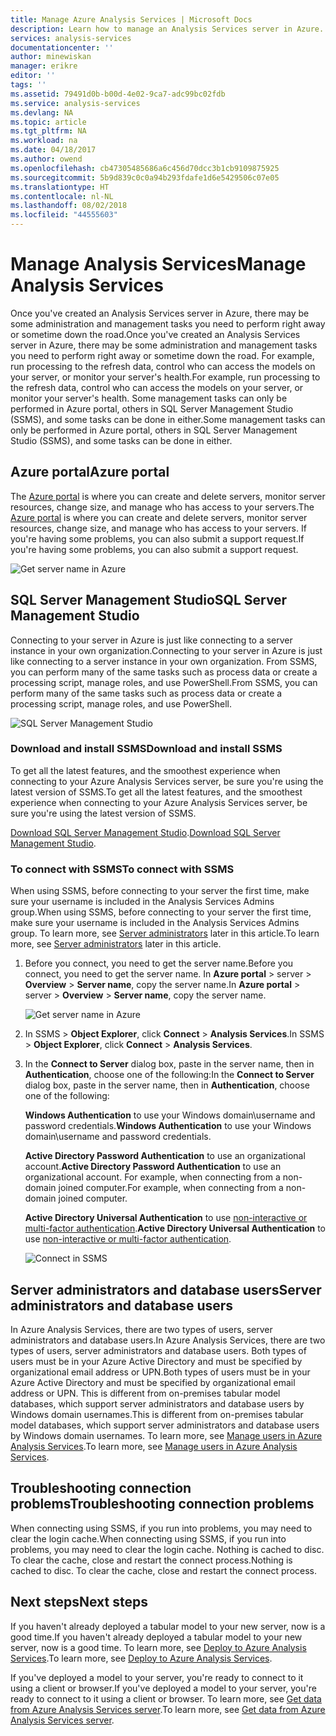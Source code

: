 ```yaml
---
title: Manage Azure Analysis Services | Microsoft Docs
description: Learn how to manage an Analysis Services server in Azure.
services: analysis-services
documentationcenter: ''
author: minewiskan
manager: erikre
editor: ''
tags: ''
ms.assetid: 79491d0b-b00d-4e02-9ca7-adc99bc02fdb
ms.service: analysis-services
ms.devlang: NA
ms.topic: article
ms.tgt_pltfrm: NA
ms.workload: na
ms.date: 04/18/2017
ms.author: owend
ms.openlocfilehash: cb47305485686a6c456d70dcc3b1cb9109875925
ms.sourcegitcommit: 5b9d839c0c0a94b293fdafe1d6e5429506c07e05
ms.translationtype: HT
ms.contentlocale: nl-NL
ms.lasthandoff: 08/02/2018
ms.locfileid: "44555603"
---
```

# <a name="manage-analysis-services"></a><span data-ttu-id="b2af4-103">Manage Analysis Services</span><span class="sxs-lookup"><span data-stu-id="b2af4-103">Manage Analysis Services</span></span>
<span data-ttu-id="b2af4-104">Once you've created an Analysis Services server in Azure, there may be some administration and management tasks you need to perform right away or sometime down the road.</span><span class="sxs-lookup"><span data-stu-id="b2af4-104">Once you've created an Analysis Services server in Azure, there may be some administration and management tasks you need to perform right away or sometime down the road.</span></span> <span data-ttu-id="b2af4-105">For example, run processing to the refresh data, control who can access the models on your server, or monitor your server's health.</span><span class="sxs-lookup"><span data-stu-id="b2af4-105">For example, run processing to the refresh data, control who can access the models on your server, or monitor your server's health.</span></span> <span data-ttu-id="b2af4-106">Some management tasks can only be performed in Azure portal, others in SQL Server Management Studio (SSMS), and some tasks can be done in either.</span><span class="sxs-lookup"><span data-stu-id="b2af4-106">Some management tasks can only be performed in Azure portal, others in SQL Server Management Studio (SSMS), and some tasks can be done in either.</span></span>

## <a name="azure-portal"></a><span data-ttu-id="b2af4-107">Azure portal</span><span class="sxs-lookup"><span data-stu-id="b2af4-107">Azure portal</span></span>
<span data-ttu-id="b2af4-108">The [Azure portal](http://portal.azure.com/) is where you can create and delete servers, monitor server resources, change size, and manage who has access to your servers.</span><span class="sxs-lookup"><span data-stu-id="b2af4-108">The [Azure portal](http://portal.azure.com/) is where you can create and delete servers, monitor server resources, change size, and manage who has access to your servers.</span></span>  <span data-ttu-id="b2af4-109">If you're having some problems, you can also submit a support request.</span><span class="sxs-lookup"><span data-stu-id="b2af4-109">If you're having some problems, you can also submit a support request.</span></span>

![Get server name in Azure](https://docstestmedia1.blob.core.windows.net/azure-media/articles/analysis-services/media/analysis-services-manage/aas-manage-portal.png)

## <a name="sql-server-management-studio"></a><span data-ttu-id="b2af4-111">SQL Server Management Studio</span><span class="sxs-lookup"><span data-stu-id="b2af4-111">SQL Server Management Studio</span></span>
<span data-ttu-id="b2af4-112">Connecting to your server in Azure is just like connecting to a server instance in your own organization.</span><span class="sxs-lookup"><span data-stu-id="b2af4-112">Connecting to your server in Azure is just like connecting to a server instance in your own organization.</span></span> <span data-ttu-id="b2af4-113">From SSMS, you can perform many of the same tasks such as process data or create a processing script, manage roles, and use PowerShell.</span><span class="sxs-lookup"><span data-stu-id="b2af4-113">From SSMS, you can perform many of the same tasks such as process data or create a processing script, manage roles, and use PowerShell.</span></span>
  
![SQL Server Management Studio](https://docstestmedia1.blob.core.windows.net/azure-media/articles/analysis-services/media/analysis-services-manage/aas-manage-ssms.png)

### <a name="download-and-install-ssms"></a><span data-ttu-id="b2af4-115">Download and install SSMS</span><span class="sxs-lookup"><span data-stu-id="b2af4-115">Download and install SSMS</span></span>
<span data-ttu-id="b2af4-116">To get all the latest features, and the smoothest experience when connecting to your Azure Analysis Services server, be sure you're using the latest version of SSMS.</span><span class="sxs-lookup"><span data-stu-id="b2af4-116">To get all the latest features, and the smoothest experience when connecting to your Azure Analysis Services server, be sure you're using the latest version of SSMS.</span></span> 

<span data-ttu-id="b2af4-117">[Download SQL Server Management Studio](https://docs.microsoft.com/sql/ssms/download-sql-server-management-studio-ssms).</span><span class="sxs-lookup"><span data-stu-id="b2af4-117">[Download SQL Server Management Studio](https://docs.microsoft.com/sql/ssms/download-sql-server-management-studio-ssms).</span></span>


### <a name="to-connect-with-ssms"></a><span data-ttu-id="b2af4-118">To connect with SSMS</span><span class="sxs-lookup"><span data-stu-id="b2af4-118">To connect with SSMS</span></span>
 <span data-ttu-id="b2af4-119">When using SSMS, before connecting to your server the first time, make sure your username is included in the Analysis Services Admins group.</span><span class="sxs-lookup"><span data-stu-id="b2af4-119">When using SSMS, before connecting to your server the first time, make sure your username is included in the Analysis Services Admins group.</span></span> <span data-ttu-id="b2af4-120">To learn more, see [Server administrators](#server-administrators) later in this article.</span><span class="sxs-lookup"><span data-stu-id="b2af4-120">To learn more, see [Server administrators](#server-administrators) later in this article.</span></span>

1. <span data-ttu-id="b2af4-121">Before you connect, you need to get the server name.</span><span class="sxs-lookup"><span data-stu-id="b2af4-121">Before you connect, you need to get the server name.</span></span> <span data-ttu-id="b2af4-122">In **Azure portal** > server > **Overview** > **Server name**, copy the server name.</span><span class="sxs-lookup"><span data-stu-id="b2af4-122">In **Azure portal** > server > **Overview** > **Server name**, copy the server name.</span></span>
   
    ![Get server name in Azure](https://docstestmedia1.blob.core.windows.net/azure-media/articles/analysis-services/media/analysis-services-deploy/aas-deploy-get-server-name.png)
2. <span data-ttu-id="b2af4-124">In SSMS > **Object Explorer**, click **Connect** > **Analysis Services**.</span><span class="sxs-lookup"><span data-stu-id="b2af4-124">In SSMS > **Object Explorer**, click **Connect** > **Analysis Services**.</span></span>
3. <span data-ttu-id="b2af4-125">In the **Connect to Server** dialog box, paste in the server name, then in **Authentication**, choose one of the following:</span><span class="sxs-lookup"><span data-stu-id="b2af4-125">In the **Connect to Server** dialog box, paste in the server name, then in **Authentication**, choose one of the following:</span></span>
   
    <span data-ttu-id="b2af4-126">**Windows Authentication** to use your Windows domain\username and password credentials.</span><span class="sxs-lookup"><span data-stu-id="b2af4-126">**Windows Authentication** to use your Windows domain\username and password credentials.</span></span>

    <span data-ttu-id="b2af4-127">**Active Directory Password Authentication** to use an organizational account.</span><span class="sxs-lookup"><span data-stu-id="b2af4-127">**Active Directory Password Authentication** to use an organizational account.</span></span> <span data-ttu-id="b2af4-128">For example, when connecting from a non-domain joined computer.</span><span class="sxs-lookup"><span data-stu-id="b2af4-128">For example, when connecting from a non-domain joined computer.</span></span>

    <span data-ttu-id="b2af4-129">**Active Directory Universal Authentication** to use [non-interactive or multi-factor authentication](../sql-database/sql-database-ssms-mfa-authentication.md).</span><span class="sxs-lookup"><span data-stu-id="b2af4-129">**Active Directory Universal Authentication** to use [non-interactive or multi-factor authentication](../sql-database/sql-database-ssms-mfa-authentication.md).</span></span> 
   
    ![Connect in SSMS](https://docstestmedia1.blob.core.windows.net/azure-media/articles/analysis-services/media/analysis-services-manage/aas-manage-connect-ssms.png)

## <a name="server-administrators-and-database-users"></a><span data-ttu-id="b2af4-131">Server administrators and database users</span><span class="sxs-lookup"><span data-stu-id="b2af4-131">Server administrators and database users</span></span>
<span data-ttu-id="b2af4-132">In Azure Analysis Services, there are two types of users, server administrators and database users.</span><span class="sxs-lookup"><span data-stu-id="b2af4-132">In Azure Analysis Services, there are two types of users, server administrators and database users.</span></span> <span data-ttu-id="b2af4-133">Both types of users must be in your Azure Active Directory and must be specified by organizational email address or UPN.</span><span class="sxs-lookup"><span data-stu-id="b2af4-133">Both types of users must be in your Azure Active Directory and must be specified by organizational email address or UPN.</span></span> <span data-ttu-id="b2af4-134">This is different from on-premises tabular model databases, which support server administrators and database users by Windows domain usernames.</span><span class="sxs-lookup"><span data-stu-id="b2af4-134">This is different from on-premises tabular model databases, which support server administrators and database users by Windows domain usernames.</span></span> <span data-ttu-id="b2af4-135">To learn more, see [Manage users in Azure Analysis Services](analysis-services-manage-users.md).</span><span class="sxs-lookup"><span data-stu-id="b2af4-135">To learn more, see [Manage users in Azure Analysis Services](analysis-services-manage-users.md).</span></span>


## <a name="troubleshooting-connection-problems"></a><span data-ttu-id="b2af4-136">Troubleshooting connection problems</span><span class="sxs-lookup"><span data-stu-id="b2af4-136">Troubleshooting connection problems</span></span>
<span data-ttu-id="b2af4-137">When connecting using SSMS, if you run into problems, you may need to clear the login cache.</span><span class="sxs-lookup"><span data-stu-id="b2af4-137">When connecting using SSMS, if you run into problems, you may need to clear the login cache.</span></span> <span data-ttu-id="b2af4-138">Nothing is cached to disc. To clear the cache, close and restart the connect process.</span><span class="sxs-lookup"><span data-stu-id="b2af4-138">Nothing is cached to disc. To clear the cache, close and restart the connect process.</span></span> 

## <a name="next-steps"></a><span data-ttu-id="b2af4-139">Next steps</span><span class="sxs-lookup"><span data-stu-id="b2af4-139">Next steps</span></span>
<span data-ttu-id="b2af4-140">If you haven't already deployed a tabular model to your new server, now is a good time.</span><span class="sxs-lookup"><span data-stu-id="b2af4-140">If you haven't already deployed a tabular model to your new server, now is a good time.</span></span> <span data-ttu-id="b2af4-141">To learn more, see [Deploy to Azure Analysis Services](analysis-services-deploy.md).</span><span class="sxs-lookup"><span data-stu-id="b2af4-141">To learn more, see [Deploy to Azure Analysis Services](analysis-services-deploy.md).</span></span>

<span data-ttu-id="b2af4-142">If you've deployed a model to your server, you're ready to connect to it using a client or browser.</span><span class="sxs-lookup"><span data-stu-id="b2af4-142">If you've deployed a model to your server, you're ready to connect to it using a client or browser.</span></span> <span data-ttu-id="b2af4-143">To learn more, see [Get data from Azure Analysis Services server](analysis-services-connect.md).</span><span class="sxs-lookup"><span data-stu-id="b2af4-143">To learn more, see [Get data from Azure Analysis Services server](analysis-services-connect.md).</span></span>





